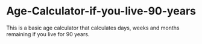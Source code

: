 # Age-Calculator-if-you-live-90-years
This is a basic age calculator that calculates days, weeks and months remaining if you live for 90 years.
